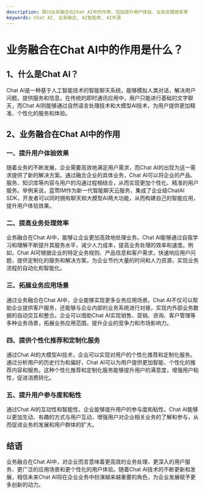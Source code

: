 ```yaml
---
description: 探讨业务融合在Chat AI中的作用，包括提升用户体验、业务处理效率等
keywords: Chat AI, 业务融合, AI智能体, AI开源
---
```

# 业务融合在Chat AI中的作用是什么？

## 1、什么是Chat AI？

Chat AI是一种基于人工智能技术的智能聊天系统，能够模拟人类对话，解决用户问题，提供服务和信息。在传统的即时通讯应用中，用户只能进行基础的文字聊天，而Chat AI则能够通过自然语言处理技术和大模型AI技术，为用户提供更加精准、个性化的服务和体验。

## 2、业务融合在Chat AI中的作用

### 一、提升用户体验效果

随着业务的不断发展，企业需要高效地满足用户需求，而Chat AI的出现为这一需求提供了新的解决方案。通过融合企业的具体业务，Chat AI可以将企业的产品、服务、知识库等内容与用户的沟通过程相结合，从而实现更加个性化、精准的用户服务。举例来说，蓝莺IM作为新一代智能聊天云服务，集成了企业级ChatAI SDK，开发者可以同时拥有聊天和大模型AI两大功能，从而构建自己的智能应用，提升用户体验效果。

### 二、提高业务处理效率

业务融合在Chat AI中，能够让企业更加高效地处理业务。Chat AI能够通过自我学习和理解不断提升其服务水平，减少人力成本，提高业务处理的效率和速度。例如，Chat AI可根据企业的特定业务规则、产品信息和客户需求，快速响应用户问题，提供定制化的服务和解决方案，为企业节约大量的时间和人力资源，实现业务流程的自动化和智能化。

### 三、拓展业务应用场景

通过业务融合在Chat AI中，企业能够实现更多业务应用场景。Chat AI不仅可以帮助企业提供客户服务，还能够与企业内部的业务系统进行对接，实现内外部业务数据的自动交互和整合。企业可以借助Chat AI实现销售、营销、咨询、客户管理等多种业务场景，拓展业务应用范围，提升企业的竞争力和市场影响力。

### 四、提供个性化推荐和定制化服务

通过Chat AI的大模型AI技术，企业可以实现对用户的个性化推荐和定制化服务。通过分析用户的历史行为和偏好，Chat AI可以为用户提供更加智能、个性化的推荐内容和服务。这种个性化推荐和定制化服务能够提升用户的满意度，增强用户粘性，促进消费转化。

### 五、提升用户参与度和粘性

通过Chat AI的互动性和智能性，企业能够提升用户的参与度和粘性。Chat AI能够以更加生动、有趣的方式与用户互动，增强用户对企业相关业务的了解和参与，从而促进业务的发展和用户群体的扩大。

## 结语

业务融合在Chat AI中，对企业而言意味着更高效的业务处理、更深入的用户服务、更广泛的应用场景和更个性化的用户体验。随着Chat AI技术的不断更新和发展，相信未来Chat AI将在企业业务中扮演越来越重要的角色，为企业发展赋予更多创新的动力。